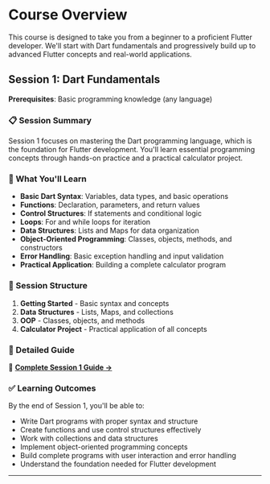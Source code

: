 # Course Overview

This course is designed to take you from a beginner to a proficient Flutter developer. We'll start with Dart fundamentals and progressively build up to advanced Flutter concepts and real-world applications.

## Session 1: Dart Fundamentals

**Prerequisites**: Basic programming knowledge (any language)

### 📋 Session Summary

Session 1 focuses on mastering the Dart programming language, which is the foundation for Flutter development. You'll learn essential programming concepts through hands-on practice and a practical calculator project.

### 🎯 What You'll Learn

- **Basic Dart Syntax**: Variables, data types, and basic operations
- **Functions**: Declaration, parameters, and return values
- **Control Structures**: If statements and conditional logic
- **Loops**: For and while loops for iteration
- **Data Structures**: Lists and Maps for data organization
- **Object-Oriented Programming**: Classes, objects, methods, and constructors
- **Error Handling**: Basic exception handling and input validation
- **Practical Application**: Building a complete calculator program

### 📁 Session Structure

1. **Getting Started** - Basic syntax and concepts
2. **Data Structures** - Lists, Maps, and collections
3. **OOP** - Classes, objects, and methods
4. **Calculator Project** - Practical application of all concepts

### 🔗 Detailed Guide

📖 **[Complete Session 1 Guide →](../dart/README.md)**

### ✅ Learning Outcomes

By the end of Session 1, you'll be able to:

- Write Dart programs with proper syntax and structure
- Create functions and use control structures effectively
- Work with collections and data structures
- Implement object-oriented programming concepts
- Build complete programs with user interaction and error handling
- Understand the foundation needed for Flutter development

---
